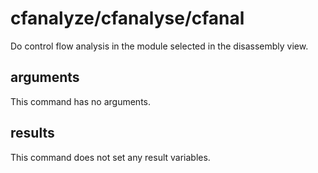# cfanalyze/cfanalyse/cfanal

Do control flow analysis in the module selected in the disassembly view.

## arguments

This command has no arguments.

## results

This command does not set any result variables.
